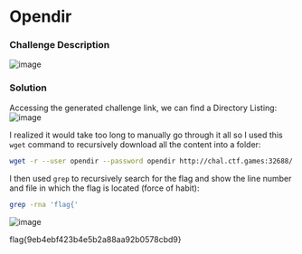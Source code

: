 # Opendir

### Challenge Description
![image](https://github.com/LazyTitan33/CTF-Writeups/assets/80063008/b2c71c37-2984-4343-bf92-a538410f372d)

### Solution
Accessing the generated challenge link, we can find a Directory Listing:
![image](https://github.com/LazyTitan33/CTF-Writeups/assets/80063008/20fd2bf9-0e43-4f2a-b6ec-96541400c68d)

I realized it would take too long to manually go through it all so I used this `wget` command to recursively download all the content into a folder:

```bash
wget -r --user opendir --password opendir http://chal.ctf.games:32688/
```
I then used `grep` to recursively search for the flag and show the line number and file in which the flag is located (force of habit):

```bash
grep -rna 'flag{'
```
![image](https://github.com/LazyTitan33/CTF-Writeups/assets/80063008/6719de08-913d-4263-80a7-c8842f2335f5)

flag{9eb4ebf423b4e5b2a88aa92b0578cbd9}
